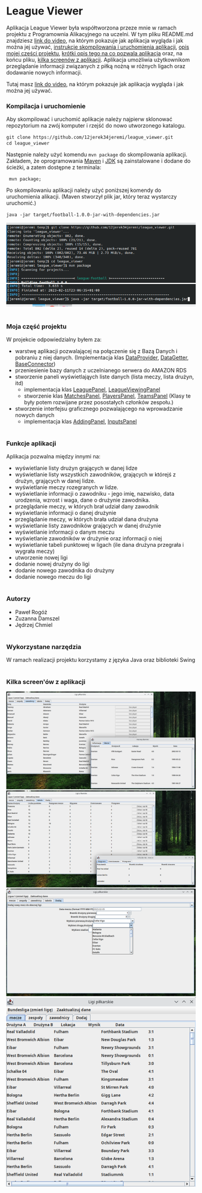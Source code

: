 # League Viewer
Aplikacja League Viewer była współtworzona przeze mnie w ramach projektu z Programownia Alikacyjnego na uczelni. W tym pliku README.md znajdziesz [link do video](https://drive.google.com/file/d/1wyUm6_Vz_4pqdqQw1XxXmbbhKgX2G-dE/view?usp=share_link), na którym pokazuje jak aplikacja wygląda i jak można jej używać, [instrukcje skompilowania i uruchomienia aplikacji](#kompilacja-i-uruchomienie), [opis mojej części projektu](#moja-część-projektu), [krótki opis tego na co pozwala aplikacja](#funkcje-aplikacji) oraz, na końcu pliku, [kilka screenów z aplikacji](#kilka-screenów-z-aplikacji). Aplikacja umożliwia użytkownikom przeglądanie informacji związanych z piłką nożną w różnych ligach oraz dodawanie nowych informacji.

Tutaj masz [link do video](https://drive.google.com/file/d/1v48XZgSmH-Su3g6PAoOSJAcw1wl3UKvi/view?usp=share_link), na którym pokazuje jak aplikacja wygląda i jak można jej używać.

### Kompilacja i uruchomienie
Aby skompilować i uruchomić aplikacje należy najpierw sklonować repozytorium na zwój komputer i rzejść do nowo utworzonego katalogu.
~~~
git clone https://github.com/12jerek34jeremi/league_viewer.git
cd league_viewer
~~~
Następnie należy użyć komendu `mvn package` do skompilowania aplikacji. Zakładem, że oprogramowania [Maven](https://maven.apache.org/) i [JDK](https://openjdk.org/) są zainstalowane i dodane do ścieżki, a zatem dostępne z terminala:
~~~
 mvn package;
~~~
Po skompilowaniu aplikacji należy użyć poniższej komendy do uruchomienia alikacji. (Maven stworzył plik jar, który teraz wystarczy uruchomić.)
~~~
java -jar target/football-1.0.0-jar-with-dependencies.jar
~~~
![compilation1](img/compilation1.png)<br/>
![compilation2](img/compilation2.png)
<br/><br/>
### Moja część projektu
W projekcie odpowiedzialny byłem za:
* warstwę aplikacji pozwalającej na połączenie się z Bazą Danych i pobraniu z niej danych. (Implementacja klas [DataProvider](src/main/java/league/conectivity/DataProvider.java), [DataGetter](src/main/java/league/conectivity/DataGetter.java), [BaseConnector](src/main/java/league/conectivity/BaseConector.java))
* przeniesienie bazy danych z uczelnianego serwera do AMAZON RDS
* stworzenie paneli wyświetlająych liste danych (lista meczy, lista drużyn, itd)
  * implementacja klas  [LeaguePanel](src/main/java/league/panels/LeaguePanel.java), [LeagueViewingPanel](src/main/java/league/panels/LeagueViewingPanel.java)
  * stworzenie klas [MatchesPanel](), [PlayersPanel](), [TeamsPanel]() (Klasy te były potem rozwijane przez posostałych członków zespołu.)
* stworzenie interfejsu graficznego pozwalającego na wprowadzanie nowych danych
  * implementacja klas [AddingPanel](src/main/java/league/panels/AddingPanel.java), [InputsPanel](src/main/java/league/panels/InputsPanel.java)
<br/><br/>
### Funkcje aplikacji
Aplikacja pozwalna między innymi na:
* wyświetlanie listy drużyn grających w danej lidze
* wyświetlanie listy wszystkich zawodników, grających w którejś z drużyn, grających w danej lidze.
* wyświetlanie meczy rozegranych w lidze.
* wyświetlanie informacji o zawodniku - jego imię, nazwisko, data urodzenia, wzrost i waga, dane o drużynie zawodnika.
* przeglądanie meczy, w których brał udział dany zawodnik
* wyświetlanie informacji o danej drużynie
* przeglądanie meczy, w których brała udział dana drużyna
* wyświetlanie listy zawodników grających w danej drużynie
* wyświetlanie informacji o danym meczu
* wyświetlanie zawodników w drużynie oraz informacji o niej
* wyświetlanie tabeli punktowej w ligach (ile dana drużyna przegrała i wygrała meczy)
* utworzenie nowej ligi
* dodanie nowej drużyny do ligi
* dodanie nowego zawodnika do drużyny
* dodanie nowego meczu do ligi
<br/><br/>
### Autorzy
 - Paweł Rogóż
 - Zuzanna Damszel
 - Jędrzej Chmiel
<br/><br/>
### Wykorzystane narzędzia
W ramach realizacji projektu korzystamy z języka Java oraz biblioteki Swing
<br/><br/>
### Kilka screen'ów z aplikacji
![screen](img/screen1.png)
![screen](img/screen2.png)
![screen](img/screen4.png)
![screen](img/screen5.png)

